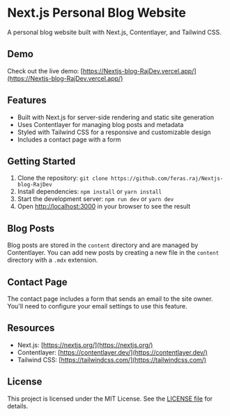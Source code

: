 # Next.js Personal Blog Website

A personal blog website built with Next.js, Contentlayer, and Tailwind CSS.

## Demo

Check out the live demo: [https://Nextjs-blog-RajDev.vercel.app/](https://Nextjs-blog-RajDev.vercel.app/)

## Features

- Built with Next.js for server-side rendering and static site generation
- Uses Contentlayer for managing blog posts and metadata
- Styled with Tailwind CSS for a responsive and customizable design
- Includes a contact page with a form

## Getting Started

1. Clone the repository: `git clone https://github.com/feras.raj/Nextjs-blog-RajDev`
2. Install dependencies: `npm install` or `yarn install`
3. Start the development server: `npm run dev` or `yarn dev`
4. Open [http://localhost:3000](http://localhost:3000) in your browser to see the result

## Blog Posts

Blog posts are stored in the `content` directory and are managed by Contentlayer. You can add new posts by creating a new file in the `content` directory with a `.mdx` extension.

## Contact Page

The contact page includes a form that sends an email to the site owner. You'll need to configure your email settings to use this feature.

## Resources

- Next.js: [https://nextjs.org/](https://nextjs.org/)
- Contentlayer: [https://contentlayer.dev/](https://contentlayer.dev/)
- Tailwind CSS: [https://tailwindcss.com/](https://tailwindcss.com/)

## License

This project is licensed under the MIT License. See the [LICENSE file](LICENSE) for details.

